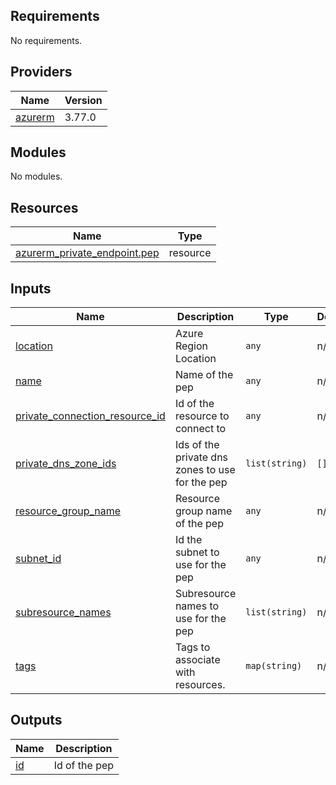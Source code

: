 <!-- BEGIN_TF_DOCS -->
## Requirements

No requirements.

## Providers

| Name | Version |
|------|---------|
| <a name="provider_azurerm"></a> [azurerm](#provider\_azurerm) | 3.77.0 |

## Modules

No modules.

## Resources

| Name | Type |
|------|------|
| [azurerm_private_endpoint.pep](https://registry.terraform.io/providers/hashicorp/azurerm/latest/docs/resources/private_endpoint) | resource |

## Inputs

| Name | Description | Type | Default | Required |
|------|-------------|------|---------|:--------:|
| <a name="input_location"></a> [location](#input\_location) | Azure Region Location | `any` | n/a | yes |
| <a name="input_name"></a> [name](#input\_name) | Name of the pep | `any` | n/a | yes |
| <a name="input_private_connection_resource_id"></a> [private\_connection\_resource\_id](#input\_private\_connection\_resource\_id) | Id of the resource to connect to | `any` | n/a | yes |
| <a name="input_private_dns_zone_ids"></a> [private\_dns\_zone\_ids](#input\_private\_dns\_zone\_ids) | Ids of the private dns zones to use for the pep | `list(string)` | `[]` | no |
| <a name="input_resource_group_name"></a> [resource\_group\_name](#input\_resource\_group\_name) | Resource group name of the pep | `any` | n/a | yes |
| <a name="input_subnet_id"></a> [subnet\_id](#input\_subnet\_id) | Id the subnet to use for the pep | `any` | n/a | yes |
| <a name="input_subresource_names"></a> [subresource\_names](#input\_subresource\_names) | Subresource names to use for the pep | `list(string)` | n/a | yes |
| <a name="input_tags"></a> [tags](#input\_tags) | Tags to associate with resources. | `map(string)` | n/a | yes |

## Outputs

| Name | Description |
|------|-------------|
| <a name="output_id"></a> [id](#output\_id) | Id of the pep |
<!-- END_TF_DOCS -->